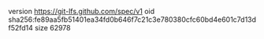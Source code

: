 version https://git-lfs.github.com/spec/v1
oid sha256:fe89aa5fb51401ea34fd0b646f7c21c3e780380cfc60bd4e601c7d13df52fd14
size 62978
